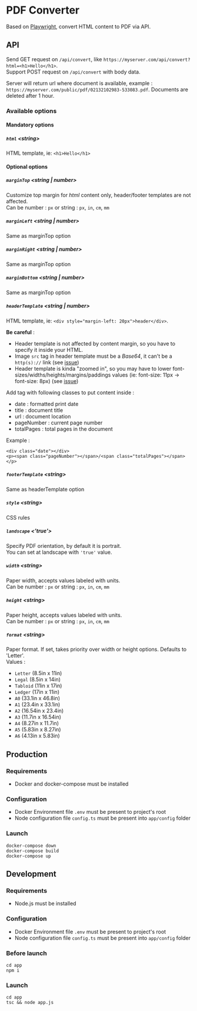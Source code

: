 # PDF Converter

Based on [Playwright](https://github.com/microsoft/playwright), convert HTML content to PDF via API.

## API

Send GET request on `/api/convert`, like `https://myserver.com/api/convert?html=<h1>Hello</h1>`.  
Support POST request on `/api/convert` with body data.  

Server will return url where document is available, example : `https://myserver.com/public/pdf/02132102983-533083.pdf`.
Documents are deleted after 1 hour.  

### Available options

#### Mandatory options

##### `html` \<string\>
HTML template, ie: `<h1>Hello</h1>`

#### Optional options
##### `marginTop` \<string | number\>
Customize top margin for *html* content only, header/footer templates are not affected.  
Can be number : `px` or string : `px`, `in`, `cm`, `mm`

##### `marginLeft` \<string | number\>
Same as marginTop option

##### `marginRight` \<string | number\>
Same as marginTop option

##### `marginBottom` \<string | number\>
Same as marginTop option

##### `headerTemplate` \<string | number\>
HTML template, ie: `<div style="margin-left: 20px">header</div>`.  

**Be careful** :  
- Header template is not affected by content margin, so you have to specify it inside your HTML.
- Image `src` tag in header template must be a _Base64_, it can't be a `http(s)://` link  (see [issue](https://github.com/puppeteer/puppeteer/issues/2443))
- Header template is kinda "zoomed in", so you may have to lower font-sizes/widths/heights/margins/paddings values (ie: font-size: 11px -> font-size: 8px) (see [issue](https://github.com/puppeteer/puppeteer/issues/2104))

Add tag with following classes to put content inside :  
- date : formatted print date
- title : document title
- url : document location
- pageNumber : current page number
- totalPages : total pages in the document

Example :
```
<div class="date"></div>
<p><span class="pageNumber"></span>/<span class="totalPages"></span></p>
```

##### `footerTemplate` \<string\>
Same as headerTemplate option

##### `style` \<string\>
CSS rules

##### `landscape` <'true'>
Specify PDF orientation, by default it is portrait.  
You can set at landscape with `'true'` value.  

##### `width` \<string\>
Paper width, accepts values labeled with units.  
Can be number : `px` or string : `px`, `in`, `cm`, `mm`

##### `height` \<string\>
Paper height, accepts values labeled with units.  
Can be number : `px` or string : `px`, `in`, `cm`, `mm`

##### `format` \<string\>
Paper format. If set, takes priority over width or height options. Defaults to 'Letter'.  
Values : 
- `Letter` (8.5in x 11in)
- `Legal` (8.5in x 14in)
- `Tabloid` (11in x 17in)
- `Ledger` (17in x 11in)
- `A0` (33.1in x 46.8in)
- `A1` (23.4in x 33.1in)
- `A2` (16.54in x 23.4in)
- `A3` (11.7in x 16.54in)
- `A4` (8.27in x 11.7in)
- `A5` (5.83in x 8.27in)
- `A6` (4.13in x 5.83in)


## Production

### Requirements

- Docker and docker-compose must be installed

### Configuration

- Docker Environment file `.env` must be present to project's root
- Node configuration file `config.ts` must be present into `app/config` folder

### Launch

```
docker-compose down
docker-compose build
docker-compose up
```

## Development

### Requirements

- Node.js must be installed

### Configuration

- Docker Environment file `.env` must be present to project's root
- Node configuration file `config.ts` must be present into `app/config` folder

### Before launch

```
cd app
npm i
```

### Launch

```
cd app
tsc && node app.js
```
